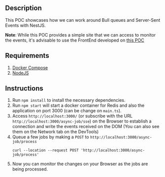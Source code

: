 ## Description

This POC showcases how we can work around Bull queues and Server-Sent Events with NestJS.

**Note**: While this POC provides a simple site that we can access to monitor the events, it's advisable to use the FrontEnd developed on [this POC](https://github.com/greatmindsorg/dp-research/pull/170)

## Requirements

1. [Docker Compose](https://docs.docker.com/compose/install/)
2. [NodeJS](https://nodejs.org/en/download/)

## Instructions

1. Run `npm install` to install the necessary dependencies.
2. Run `npm start` will start a docker container for Redis and also the application on port 3000 (can be change on `main.ts`). 
3. Access `http://localhost:3000/` (or subscribe with the URL `http://localhost:3000/async-job/sse`) on the Browser to establish a connection and write the events received on the DOM (You can also see them on the Network tab on the DevTools)
4. Queue a few jobs by making a `POST` to `http://localhost:3000/async-job/process`
    ```
    curl --location --request POST 'http://localhost:3000/async-job/process'
    ```
5. Now you can monitor the changes on your Browser as the jobs are being processed.
